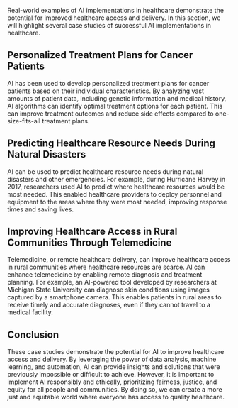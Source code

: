 
Real-world examples of AI implementations in healthcare demonstrate the potential for improved healthcare access and delivery. In this section, we will highlight several case studies of successful AI implementations in healthcare.

Personalized Treatment Plans for Cancer Patients
------------------------------------------------

AI has been used to develop personalized treatment plans for cancer patients based on their individual characteristics. By analyzing vast amounts of patient data, including genetic information and medical history, AI algorithms can identify optimal treatment options for each patient. This can improve treatment outcomes and reduce side effects compared to one-size-fits-all treatment plans.

Predicting Healthcare Resource Needs During Natural Disasters
-------------------------------------------------------------

AI can be used to predict healthcare resource needs during natural disasters and other emergencies. For example, during Hurricane Harvey in 2017, researchers used AI to predict where healthcare resources would be most needed. This enabled healthcare providers to deploy personnel and equipment to the areas where they were most needed, improving response times and saving lives.

Improving Healthcare Access in Rural Communities Through Telemedicine
---------------------------------------------------------------------

Telemedicine, or remote healthcare delivery, can improve healthcare access in rural communities where healthcare resources are scarce. AI can enhance telemedicine by enabling remote diagnosis and treatment planning. For example, an AI-powered tool developed by researchers at Michigan State University can diagnose skin conditions using images captured by a smartphone camera. This enables patients in rural areas to receive timely and accurate diagnoses, even if they cannot travel to a medical facility.

Conclusion
----------

These case studies demonstrate the potential for AI to improve healthcare access and delivery. By leveraging the power of data analysis, machine learning, and automation, AI can provide insights and solutions that were previously impossible or difficult to achieve. However, it is important to implement AI responsibly and ethically, prioritizing fairness, justice, and equity for all people and communities. By doing so, we can create a more just and equitable world where everyone has access to quality healthcare.
